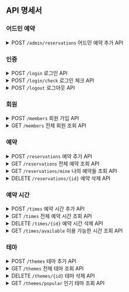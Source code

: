 ## API 명세서

### 어드민 예약

<details>
<summary>POST <code>/admin/reservations</code> 어드민 예약 추가 API</summary>

#### Request

어드민 권한 필요

```http
POST /admin/reservations HTTP/1.1
content-type: application/json

{
    "name": "브라운",
    "date": "2023-08-05",
    "timeId": 1,
    "themeId": 1,
    "memberId": 1
}
```

#### Response

```http
HTTP/1.1 201
Content-Type: application/json

{
    "id": 1,
    "date": "2023-08-05",
    "time" : {
        "id": 1,
        "startAt" : "10:00"
    },
    "theme" : {
        "id": 1,
        "name": "테마1",
        "thumbnail": "https://example.com/thumbnail.jpg"
    },
    "member" : {
        "id": 1,
        "email": "example@gmail.com",
        "name": "브라운",
        "role": "USER"
    }
}
```

</details>

### 인증

<details>

<summary>POST <code>/login</code> 로그인 API</summary>

#### Request

```http
POST /login HTTP/1.1
content-type: application/json

{
    "email": "example@gmail.com",
    "password": "password"
}

```

#### Response

이름이 "token"인 쿠키에 JWT 토큰을 저장한다.

```http
HTTP/1.1 200
Content-Type: application/json

{
    "id": 1,
    "email": "example@gmail.com",
    "name": "브라운",
    "role": "USER"
}

```

</details>

<details>

<summary>POST <code>/login/check</code> 로그인 체크 API</summary>

#### Request

```http
POST /login/check HTTP/1.1
```

#### Response

```http
HTTP/1.1 200
Content-Type: application/json

{
    "id": 1,
    "email": "example@gmail.com",
    "name": "브라운",
    "role": "USER"
}

```

</details>

<details>

<summary>POST <code>/logout</code> 로그아웃 API</summary>

이름이 "token"인 쿠키를 삭제한다.

#### Request

```http
POST /logout HTTP/1.1
```

#### Response

```http
HTTP/1.1 204
```

</details>

### 회원

<details>

<summary>POST <code>/members</code> 회원 가입 API</summary>

#### Request

```http
POST /members HTTP/1.1
content-type: application/json

{
    "email": "example@gmail.com",
    "password": "password",
    "name": "브라운"
}
```

#### Response

```http
HTTP/1.1 201
Content-Type: application/json

{
    "id": 1,
    "email": "example@gmail.com",
    "name": "브라운",
    "role": "USER"
}
```

</details>

<details>

<summary>GET <code>/members</code> 전체 회원 조회 API</summary>

#### Request

```http
GET /members HTTP/1.1
```

#### Response

```http
HTTP/1.1 200
Content-Type: application/json

[
    {
        "id": 1,
        "email": "example@gmail.com",
        "name": "브라운",
        "role": "USER"
    }
]
```

</details>
        

### 예약

<details>
<summary>POST <code>/reservations</code> 예약 추가 API</summary>

#### Request

"token"인 쿠키 필요

```http
POST /reservations HTTP/1.1
content-type: application/json

{
    "date": "2023-08-05",
    "timeId": 1,
    "themeId": 1
}
```

#### Response

```http
HTTP/1.1 201
Content-Type: application/json

{
    "id": 1,
    "date": "2023-08-05",
    "time" : {
        "id": 1,
        "startAt" : "10:00"
    },
    "theme" : {
        "id": 1,
        "name": "테마1",
        "thumbnail": "https://example.com/thumbnail.jpg"
    }, 
    "member" : {
        "id": 1,
        "email": "example@gmail.com",
        "name": "브라운",
        "role": "USER"
    }
}
```

</details>

<details>
<summary>GET <code>/reservations</code> 전체 예약 조회 API</summary>

#### Request

```http
GET /reservations HTTP/1.1
```

#### Response

```http
HTTP/1.1 200
Content-Type: application/json

[
  {
    "id": 1,
    "date": "2023-08-05",
    "time" : {
        "id": 1,
        "startAt" : "10:00"
    },
    "theme" : {
        "id": 1,
        "name": "테마1",
        "thumbnail": "https://example.com/thumbnail.jpg"
    }, 
    "member" : {
        "id": 1,
        "email": "example@gmail.com",
        "name": "브라운",
        "role": "USER"
    }
  }
]
```

</details>

<details>
<summary>GET <code>/reservations/mine</code> 나의 예약들 조회 API</summary>

#### Request

"token"인 쿠키 필요
나의 예약들을 조회한다.

```http
GET /reservations/mine HTTP/1.1
```

#### Response

```http
HTTP/1.1 200
Content-Type: application/json

[
  {
    "id": 1,
    "date": "2023-08-05",
    "time" : {
        "id": 1,
        "startAt" : "10:00"
    },
    "theme" : {
        "id": 1,
        "name": "테마1",
        "thumbnail": "https://example.com/thumbnail.jpg"
    }, 
    "member" : {
        "id": 1,
        "email": "user@gmail.com",
        "name": "브라운",
        "role": "USER"
    }
    "status": "예약 대기"
  }
]
```

</details>


<details>
<summary>DELETE <code>/reservations/{id}</code> 예약 삭제 API</summary>

#### Request

```http
DELETE /reservations/1 HTTP/1.1
```

#### Response

```http
HTTP/1.1 204
```

</details>

### 예약 시간

<details>
<summary>POST <code>/times</code> 예약 시간 추가 API</summary>

#### Request

```http
POST /times HTTP/1.1
content-type: application/json

{
    "startAt": "10:00"
}
```

#### Response

```http
HTTP/1.1 201
Content-Type: application/json

{
    "id": 1,
    "startAt": "10:00"
}
```

</details>

<details>
<summary>GET <code>/times</code> 전체 예약 시간 조회 API</summary>

#### Request

```http
GET /times HTTP/1.1
```

#### Response

```http
HTTP/1.1 200 
Content-Type: application/json

[
   {
        "id": 1,
        "startAt": "10:00"
    },
    {
        "id": 2,
        "startAt": "11:00"
    }
]
```

</details>

<details>
<summary>DELETE <code>/times/{id}</code> 예약 시간 삭제 API</summary>

#### Request

```http
DELETE /times/1 HTTP/1.1
```

#### Response

```http
HTTP/1.1 204
```

</details>

<details>
<summary>GET <code>/times/available</code> 이용 가능한 시간 조회 API</summary>

#### Request

```http
GET /times/available?date={date}&themeId={themeId} HTTP/1.1

date: (필수) 예약 가능한 시간을 조회할 날짜 (형식: YYYY-MM-DD)
themeId: (필수) 조회할 테마의 ID
```

#### Response

```http
HTTP/1.1 200

[
    {
        "timeId": 1,
        "startAt": "10:00"
        "alreadyBooked": false
    },
    {
        "timeId": 2,
        "startAt": "10:40"
        "alreadyBooked": true
    }
]
```

</details>

### 테마

<details>
<summary>POST <code>/themes</code> 테마 추가 API</summary>

#### Request

```http
POST /themes HTTP/1.1
content-type: application/json

{
    "name": "테마1",
    "description": "테마1 설명",
    "thumbnail": "https://example.com/thumbnail.jpg"
}
```

#### Response

```http
HTTP/1.1 201
Content-Type: application/json

{
    "id": 1,
    "name": "테마1",
    "description": "테마1 설명",
    "thumbnail": "https://example.com/thumbnail.jpg"
}
```

</details>

<details>
<summary>GET <code>/themes</code> 전체 테마 조회 API</summary>

#### Request

```http
GET /themes HTTP/1.1
```

#### Response

```http
HTTP/1.1 200
Content-Type: application/json

[
    {
        "id": 1,
        "name": "테마1",
        "description": "테마1 설명",
        "thumbnail": "https://example.com/thumbnail.jpg"
    },
    {
        "id": 2,
        "name": "테마2",
        "description": "테마2 설명",
        "thumbnail": "https://example.com/thumbnail-2.jpg"
    }
]
```

</details>

<details>
<summary>DELETE <code>/themes/{id}</code> 테마 삭제 API</summary>

#### Request

```http
DELETE /themes/1 HTTP/1.1
```

#### Response

```http
HTTP/1.1 204
```

</details>

<details>
<summary>GET <code>/themes/popular</code> 인기 테마 조회 API</summary>

#### Request

```http
GET /themes/popular?startDate={startDate}&endDate={endDate}&limit={limit} HTTP/1.1
```

시작날짜와 끝날짜를 입력받아 해당 기간 동안 예약이 가장 많은 테마 10개를 조회한다.

startDate: (required=false) 시작 날짜 (형식: YYYY-MM-DD)
endDate: (required=false) 끝 날짜 (형식: YYYY-MM-DD)
limit: (default=10) 조회할 테마의 개수
#### Response

```http
HTTP/1.1 200
Content-Type: application/json

[
    {
        "id": 1,
        "name": "테마1",
        "description": "테마1 설명",
        "thumbnail": "https://example.com/thumbnail.jpg"
    },
    {
        "id": 2,
        "name": "테마2",
        "description": "테마2 설명",
        "thumbnail": "https://example.com/thumbnail-2.jpg"
    }
]
```

</details>
